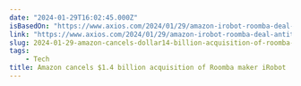 ```yaml
---
date: "2024-01-29T16:02:45.000Z"
isBasedOn: "https://www.axios.com/2024/01/29/amazon-irobot-roomba-deal-antitrust"
link: "https://www.axios.com/2024/01/29/amazon-irobot-roomba-deal-antitrust"
slug: 2024-01-29-amazon-cancels-dollar14-billion-acquisition-of-roomba-maker-irobot
tags:
    - Tech
title: Amazon cancels $1.4 billion acquisition of Roomba maker iRobot
---
```

